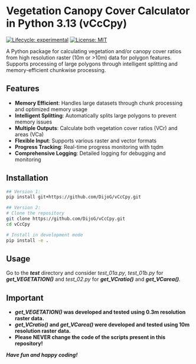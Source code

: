 # Vegetation Canopy Cover Calculator in Python 3.13 (vCcCpy)

[![Lifecycle: experimental](https://img.shields.io/badge/lifecycle-experimental-orange.svg)](https://lifecycle.r-lib.org/articles/stages.html#experimental)
[![License: MIT](https://img.shields.io/badge/License-MIT-yellow.svg)](https://opensource.org/licenses/MIT)

A Python package for calculating vegetation and/or canopy cover ratios from high resolution raster (10m or >10m) data for polygon features. Supports processing of large polygons through intelligent splitting and memory-efficient chunkwise processing.

## Features

- **Memory Efficient**: Handles large datasets through chunk processing and optimized memory usage
- **Intelligent Splitting**: Automatically splits large polygons to prevent memory issues
- **Multiple Outputs**: Calculate both vegetation cover ratios (VCr) and areas (VCa)
- **Flexible Input**: Supports various raster and vector formats
- **Progress Tracking**: Real-time progress monitoring with tqdm
- **Comprehensive Logging**: Detailed logging for debugging and monitoring

## Installation

```bash
## Version 1:
pip install git+https://github.com/DijoG/vCcCpy.git

## Version 2:
# Clone the repository
git clone https://github.com/DijoG/vCcCpy.git
cd vCcCpy

# Install in development mode
pip install -e .
```

## Usage

Go to the ***test*** directory and consider *test_01a.py*, *test_01b.py* for ***get_VEGETATION()*** and *test_02.py* for ***get_VCratio()*** and ***get_VCarea()***. 

## Important

- *****get_VEGETATION()*** was developed and tested using 0.3m resolution raster data.**
- *****get_VCratio()*** and ***get_VCarea()*** were developed and tested using 10m resolution raster data.**
- **Please NEVER change the code of the scripts present in this repository!**

***Have fun and happy coding!***
